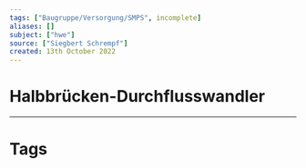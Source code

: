 ```yaml
---
tags: ["Baugruppe/Versorgung/SMPS", incomplete]
aliases: []
subject: ["hwe"]
source: ["Siegbert Schrempf"]
created: 13th October 2022
---
```


# Halbbrücken-Durchflusswandler

---

# Tags

 
